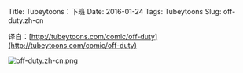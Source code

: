 Title: Tubeytoons：下班
Date: 2016-01-24
Tags: Tubeytoons
Slug: off-duty.zh-cn

译自：[http://tubeytoons.com/comic/off-duty](http://tubeytoons.com/comic/off-duty)


![off-duty.zh-cn.png](/static/images/comics/off-duty.zh-cn.png)